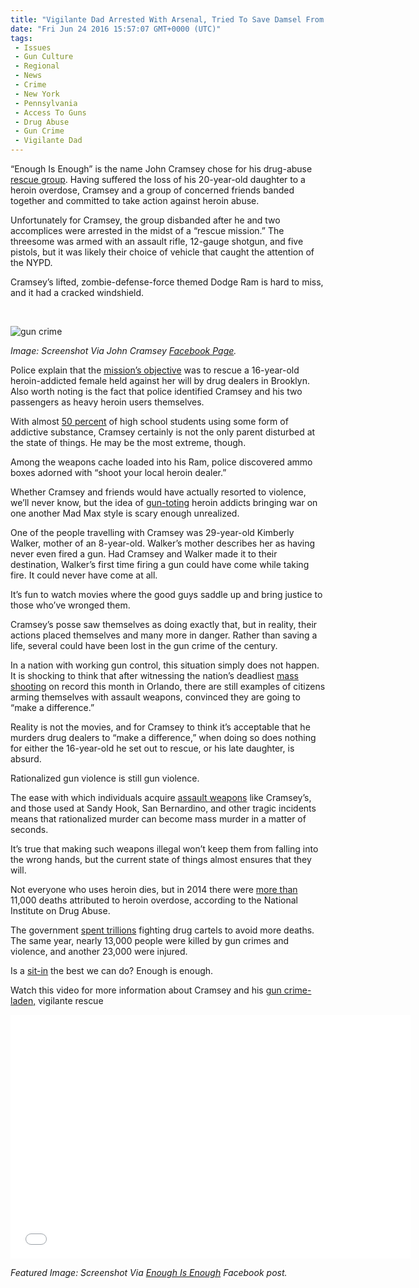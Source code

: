 ```yaml
---
title: "Vigilante Dad Arrested With Arsenal, Tried To Save Damsel From Gun Crime, Heroin Addiction"
date: "Fri Jun 24 2016 15:57:07 GMT+0000 (UTC)"
tags: 
 - Issues
 - Gun Culture
 - Regional
 - News
 - Crime
 - New York
 - Pennsylvania
 - Access To Guns
 - Drug Abuse
 - Gun Crime
 - Vigilante Dad
---
```

<p><!-- Quick Adsense WordPress Plugin: http://quicksense.net/ --></p><p>&#x201C;Enough Is Enough&#x201D; is the name John Cramsey chose for his drug-abuse <a href="http://www.thedailybeast.com/articles/2016/06/21/gun-nuts-drove-monster-truck-to-nyc-to-rescue-heroin-addict.html" onclick="__gaTracker(&apos;send&apos;, &apos;event&apos;, &apos;outbound-article&apos;, &apos;http://www.thedailybeast.com/articles/2016/06/21/gun-nuts-drove-monster-truck-to-nyc-to-rescue-heroin-addict.html&apos;, &apos;rescue group&apos;);">rescue group</a>. Having suffered the loss of his 20-year-old daughter to a heroin overdose, Cramsey and a group of concerned friends banded together and committed to take action against heroin abuse.</p><p>Unfortunately for Cramsey, the group disbanded after he and two accomplices were arrested in the midst of a &#x201C;rescue mission.&#x201D; The threesome was armed with an assault rifle, 12-gauge shotgun, and five pistols, but it was likely their choice of vehicle that caught the attention of the NYPD.</p><p>Cramsey&#x2019;s lifted, zombie-defense-force themed Dodge Ram is hard to miss, and it had a cracked windshield.</p><p>&#xA0;</p><div id="attachment_138961" style="width: 810px" class="wp-caption aligncenter"><img class="size-full wp-image-138961" src="//i1.wp.com/cdn.liberalamerica.org/wp-content/uploads/2016/06/Vigilante-dad-e1466783156871.png?resize=800%2C451" alt="gun crime" data-recalc-dims="1">
<p class="wp-caption-text"><em>Image: Screenshot Via John Cramsey <a href="https://www.facebook.com/photo.php?fbid=10206309242077310&amp;set=a.10202641640749569.1073741829.1454261942&amp;type=3&amp;theater" onclick="__gaTracker(&apos;send&apos;, &apos;event&apos;, &apos;outbound-article&apos;, &apos;https://www.facebook.com/photo.php?fbid=10206309242077310&amp;set=a.10202641640749569.1073741829.1454261942&amp;type=3&amp;theater&apos;, &apos;Facebook Page&apos;);">Facebook Page</a>.</em></p>
</div><p>Police explain that the <a href="http://www.thedailybeast.com/articles/2016/06/21/gun-nuts-drove-monster-truck-to-nyc-to-rescue-heroin-addict.html" onclick="__gaTracker(&apos;send&apos;, &apos;event&apos;, &apos;outbound-article&apos;, &apos;http://www.thedailybeast.com/articles/2016/06/21/gun-nuts-drove-monster-truck-to-nyc-to-rescue-heroin-addict.html&apos;, &apos;mission&#x2019;s objective&apos;);">mission&#x2019;s objective</a> was to rescue a 16-year-old heroin-addicted female held against her will by drug dealers in Brooklyn. Also worth noting is the fact that police identified Cramsey and his two passengers as heavy heroin users themselves.</p><p>With almost <a href="http://www.sandstonecare.com/sandstones-blog/the-connection-between-drug-abuse-and-troubled-teens/" onclick="__gaTracker(&apos;send&apos;, &apos;event&apos;, &apos;outbound-article&apos;, &apos;http://www.sandstonecare.com/sandstones-blog/the-connection-between-drug-abuse-and-troubled-teens/&apos;, &apos;50 percent&apos;);">50 percent</a>&#xA0;of high school students using some form&#xA0;of addictive substance, Cramsey certainly is not the only parent disturbed at the state of things. He may be the most extreme, though.</p><p>Among the weapons cache loaded into his Ram, police discovered ammo boxes adorned with &#x201C;shoot your local heroin dealer.&#x201D;</p><p>Whether Cramsey and friends would have actually resorted to violence, we&#x2019;ll never know, but the idea of <a href="http://gawker.com/giant-gun-arsenal-proves-unhelpful-in-vigilantes-rescu-1782436717?utm_source=feedburner&amp;utm_medium=feed&amp;utm_campaign=Feed%3A+gawker%2Ffull+(Gawker)" onclick="__gaTracker(&apos;send&apos;, &apos;event&apos;, &apos;outbound-article&apos;, &apos;http://gawker.com/giant-gun-arsenal-proves-unhelpful-in-vigilantes-rescu-1782436717?utm_source=feedburner&amp;utm_medium=feed&amp;utm_campaign=Feed%3A+gawker%2Ffull+(Gawker)&apos;, &apos;gun-toting&apos;);">gun-toting</a>&#xA0;heroin addicts bringing war on one another Mad Max style is scary enough unrealized.</p><p>One of the people travelling with Cramsey was 29-year-old Kimberly Walker, mother of an 8-year-old. Walker&#x2019;s mother describes her as having never even fired a gun. Had Cramsey and Walker made it to their destination, Walker&#x2019;s first time firing a gun could have come while taking fire. It could never have come at all.</p><p>It&#x2019;s fun to watch movies where the good guys saddle up and bring justice to those who&#x2019;ve wronged them.</p><p>Cramsey&#x2019;s posse saw themselves as doing exactly that, but in reality, their actions placed themselves and many more in danger. Rather than saving a life, several could have been lost in the gun crime of the century.</p><p>In a nation with working gun control, this situation simply does not happen. It is shocking to think that after witnessing the nation&#x2019;s deadliest <a href="http://www.liberalamerica.org/2016/06/12/50-confirmed-dead-53-wounded-worst-mass-shooting-us-history/">mass shooting</a> on record this month in Orlando, there are still examples of citizens arming themselves with assault weapons, convinced they are going to &#x201C;make a difference.&#x201D;</p><p>Reality is not the movies, and for Cramsey to think it&#x2019;s acceptable that he murders drug dealers to &#x201C;make a difference,&#x201D; when doing so does nothing for either the 16-year-old he set out to rescue, or his late daughter, is absurd.</p><p>Rationalized gun violence is still gun violence.</p><p>The ease with which individuals acquire <a href="http://www.bustle.com/articles/167502-how-many-mass-shootings-were-ar-15-rifles-involved-in-its-not-the-only-semiautomatic-rifle-on" onclick="__gaTracker(&apos;send&apos;, &apos;event&apos;, &apos;outbound-article&apos;, &apos;http://www.bustle.com/articles/167502-how-many-mass-shootings-were-ar-15-rifles-involved-in-its-not-the-only-semiautomatic-rifle-on&apos;, &apos;assault weapons&apos;);">assault weapons</a>&#xA0;like Cramsey&#x2019;s, and those used at Sandy Hook, San Bernardino, and other tragic incidents means that rationalized murder can become mass murder in a matter of seconds.</p><p>It&#x2019;s true that making such weapons illegal won&#x2019;t keep them from falling into the wrong hands, but the current state of things almost ensures that they will.</p><p><!-- Quick Adsense WordPress Plugin: http://quicksense.net/ --></p><p>Not everyone who uses heroin dies, but in 2014 there were <a href="https://www.drugabuse.gov/related-topics/trends-statistics/overdose-death-rates" onclick="__gaTracker(&apos;send&apos;, &apos;event&apos;, &apos;outbound-article&apos;, &apos;https://www.drugabuse.gov/related-topics/trends-statistics/overdose-death-rates&apos;, &apos;more than&apos;);">more than</a> 11,000 deaths attributed to heroin overdose, according to the National Institute on Drug Abuse.</p><p>The government&#xA0;<a href="http://www.cnn.com/2012/12/06/opinion/branson-end-war-on-drugs/" onclick="__gaTracker(&apos;send&apos;, &apos;event&apos;, &apos;outbound-article&apos;, &apos;http://www.cnn.com/2012/12/06/opinion/branson-end-war-on-drugs/&apos;, &apos;spent trillions&apos;);">spent trillions</a> fighting drug cartels to avoid more deaths. The same year, nearly 13,000 people were killed by gun crimes and violence, and another 23,000 were injured.</p><p>Is a <a href="http://www.liberalamerica.org/2016/06/23/paul-ryan-republican-cowards-change-rules-avoid-gun-violence-vote-video/">sit-in</a> the best we can do?&#xA0;Enough is enough.</p><p>Watch this video for more information about Cramsey and his <a href="https://youtu.be/spRQ8A4yLr0" onclick="__gaTracker(&apos;send&apos;, &apos;event&apos;, &apos;outbound-article&apos;, &apos;https://youtu.be/spRQ8A4yLr0&apos;, &apos;gun crime-laden,&apos;);">gun crime-laden,</a> vigilante rescue</p><p><span class="embed-youtube" style="text-align:center; display: block;"><iframe class="youtube-player" type="text/html" width="640" height="390" src="//www.youtube.com/embed/spRQ8A4yLr0?version=3&amp;rel=1&amp;fs=1&amp;autohide=2&amp;showsearch=0&amp;showinfo=1&amp;iv_load_policy=1&amp;wmode=transparent" allowfullscreen="true" style="border:0;"></iframe></span></p><p><em>Featured Image: Screenshot Via&#xA0;<a href="https://www.facebook.com/photo.php?fbid=10206366825476859&amp;set=pcb.1759123107662050&amp;type=3&amp;theater" onclick="__gaTracker(&apos;send&apos;, &apos;event&apos;, &apos;outbound-article&apos;, &apos;https://www.facebook.com/photo.php?fbid=10206366825476859&amp;set=pcb.1759123107662050&amp;type=3&amp;theater&apos;, &apos;Enough Is Enough&apos;);">Enough Is Enough</a>&#xA0;Facebook post.&#xA0;</em></p><p>&#xA0;</p><div style="font-size:0px;height:0px;line-height:0px;margin:0;padding:0;clear:both"></div>